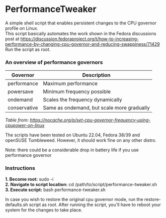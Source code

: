 # PerformanceTweaker
A simple shell script that enables persistent changes to the CPU governor profile on Linux.  
This script basically automates the work shown in the Fedora discussions post at https://discussion.fedoraproject.org/t/how-to-increasing-performance-by-changing-cpu-governor-and-reducing-swappiness/71429  
Run the script as root.  

### An overview of performance governors

| Governor | Description |
|----------|-------------|
| performance |	Maximum performance |
| powersave |	Minimum frequency possible |
| ondemand | Scales the frequency dynamically |
| conservative |	Same as ondemand, but scale more gradually |

*Table from: https://nocache.org/p/set-cpu-governor-frequency-using-cpupower-on-linux*  

The scripts have been tested on Ubuntu 22.04, Fedora 38/39 and openSUSE Tumbleweed. However, it should work fine on any other distro.

Note: there could be a considerable drop in battery life if you use performance governor


### Instructions
**1. Become root:** sudo -i  
**2. Navigate to script location:** cd /path/to/script/performance-tweaker.sh  
**3. Execute script:** bash performance-tweaker.sh  

In case you wish to restore the original cpu governor mode, run the restore-defaults.sh script as root. After running the script, you'll have to reboot your system for the changes to take place.
